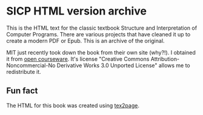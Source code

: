 # SICP HTML version archive

This is the HTML text for the classic textbook Structure and Interpretation of Computer Programs.
There are various projects that have cleaned it up to create a modern PDF or Epub. This is an archive of the original.

MIT just recently took down the book from their own site (why?!). I obtained it from [open courseware](https://ocw.mit.edu/courses/6-001-structure-and-interpretation-of-computer-programs-spring-2005/resources/sicp_fulltext/). It's license "Creative Commons Attribution-Noncommercial-No Derivative Works 3.0 Unported License" allows me to redistribute it.


## Fun fact

The HTML for this book was created using [tex2page](http://ds26gte.github.io/tex2page/).
